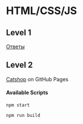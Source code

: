 # HTML/CSS/JS

## Level 1

[Ответы](https://github.com/pchq/tst-catshop/blob/master/l1.md)

## Level 2

[Catshop](https://pchq.github.io/tst-catshop/) on GitHub Pages

#### Available Scripts
`npm start`

`npm run build`
